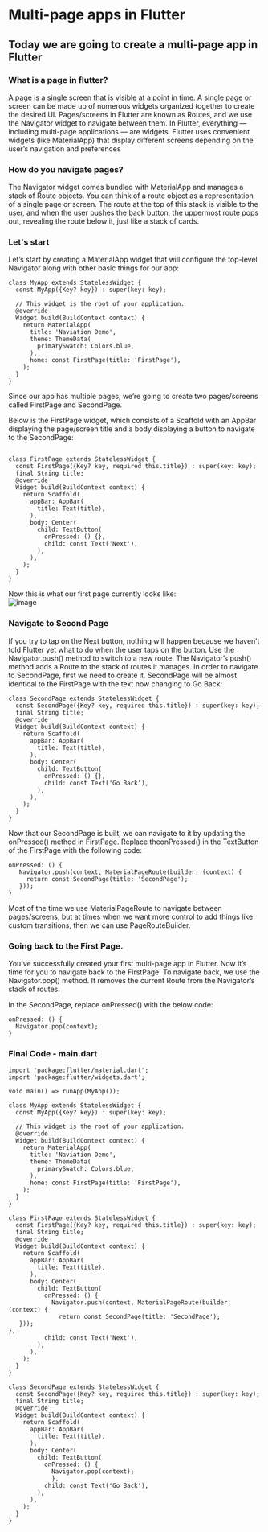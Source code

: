 # Multi-page apps in Flutter
## Today we are going to create a multi-page app in Flutter

### What is a page in flutter?
A page is a single screen that is visible at a point in time. A single page or screen can be made up of numerous widgets organized together to create the desired UI. Pages/screens in Flutter are known as Routes, and we use the Navigator widget to navigate between them.
In Flutter, everything — including multi-page applications — are widgets. Flutter uses convenient widgets (like MaterialApp) that display different screens depending on the user’s navigation and preferences

### How do you navigate pages?
The Navigator widget comes bundled with MaterialApp and manages a stack of Route objects. You can think of a route object as a representation of a single page or screen. The route at the top of this stack is visible to the user, and when the user pushes the back button, the uppermost route pops out, revealing the route below it, just like a stack of cards.

### Let's start
Let’s start by creating a MaterialApp widget that will configure the top-level Navigator along with other basic things for our app:
```
class MyApp extends StatelessWidget {
  const MyApp({Key? key}) : super(key: key);

  // This widget is the root of your application.
  @override
  Widget build(BuildContext context) {
    return MaterialApp(
      title: 'Naviation Demo',
      theme: ThemeData(
        primarySwatch: Colors.blue,
      ),
      home: const FirstPage(title: 'FirstPage'),
    );
  }
}
```

Since our app has multiple pages, we’re going to create two pages/screens called FirstPage and SecondPage.

Below is the FirstPage widget, which consists of a Scaffold with an AppBar displaying the page/screen title and a body displaying a button to navigate to the SecondPage:
```

class FirstPage extends StatelessWidget {
  const FirstPage({Key? key, required this.title}) : super(key: key);
  final String title;
  @override
  Widget build(BuildContext context) {
    return Scaffold(
      appBar: AppBar(
        title: Text(title),
      ),
      body: Center(
        child: TextButton(
          onPressed: () {},
          child: const Text('Next'),
        ),
      ),
    );
  }
}
```

Now this is what our first page currently looks like:
<br>
![image](https://github.com/gdsc-kits-admin/flutter-bootcamp-2024/assets/131938772/c06e799a-995a-406e-a5de-ddc5ea81e510)

### Navigate to Second Page
If you try to tap on the Next button, nothing will happen because we haven’t told Flutter yet what to do when the user taps on the button.
Use the Navigator.push() method to switch to a new route. The Navigator’s push() method adds a Route to the stack of routes it manages.
In order to navigate to SecondPage, first we need to create it. SecondPage will be almost identical to the FirstPage with the text now changing to Go Back:

```
class SecondPage extends StatelessWidget {
  const SecondPage({Key? key, required this.title}) : super(key: key);
  final String title;
  @override
  Widget build(BuildContext context) {
    return Scaffold(
      appBar: AppBar(
        title: Text(title),
      ),
      body: Center(
        child: TextButton(
          onPressed: () {},
          child: const Text('Go Back'),
        ),
      ),
    );
  }
}
```

Now that our SecondPage is built, we can navigate to it by updating the onPressed() method in FirstPage. Replace theonPressed() in the TextButton of the FirstPage with the following code:
```
onPressed: () {
   Navigator.push(context, MaterialPageRoute(builder: (context) {
     return const SecondPage(title: 'SecondPage');
   }));
}
```

Most of the time we use MaterialPageRoute to navigate between pages/screens, but at times when we want more control to add things like custom transitions, then we can use PageRouteBuilder.

### Going back to the First Page.
You’ve successfully created your first multi-page app in Flutter. Now it’s time for you to navigate back to the FirstPage.
To navigate back, we use the Navigator.pop() method. It removes the current Route from the Navigator’s stack of routes.

In the SecondPage, replace onPressed() with the below code:
```
onPressed: () {
  Navigator.pop(context);
}
```

### Final Code - main.dart
```
import 'package:flutter/material.dart';
import 'package:flutter/widgets.dart';

void main() => runApp(MyApp());

class MyApp extends StatelessWidget {
  const MyApp({Key? key}) : super(key: key);

  // This widget is the root of your application.
  @override
  Widget build(BuildContext context) {
    return MaterialApp(
      title: 'Naviation Demo',
      theme: ThemeData(
        primarySwatch: Colors.blue,
      ),
      home: const FirstPage(title: 'FirstPage'),
    );
  }
}

class FirstPage extends StatelessWidget {
  const FirstPage({Key? key, required this.title}) : super(key: key);
  final String title;
  @override
  Widget build(BuildContext context) {
    return Scaffold(
      appBar: AppBar(
        title: Text(title),
      ),
      body: Center(
        child: TextButton(
          onPressed: () {
            Navigator.push(context, MaterialPageRoute(builder: (context) {
              return const SecondPage(title: 'SecondPage');
   }));
},
          child: const Text('Next'),
        ),
      ),
    );
  }
}

class SecondPage extends StatelessWidget {
  const SecondPage({Key? key, required this.title}) : super(key: key);
  final String title;
  @override
  Widget build(BuildContext context) {
    return Scaffold(
      appBar: AppBar(
        title: Text(title),
      ),
      body: Center(
        child: TextButton(
          onPressed: () {
            Navigator.pop(context);
            },
          child: const Text('Go Back'),
        ),
      ),
    );
  }
}
```




